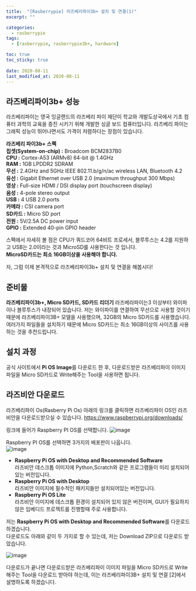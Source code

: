 ```yaml
---
title:  "[Rasberrypie] 라즈베리파이3b+ 설치 및 연결(1)"
excerpt: ""

categories:
  - rasberrypie
tags:
  - [rasberrypie, rasberrypie3b+, hardware]

toc: true
toc_sticky: true
 
date: 2020-08-11
last_modified_at: 2020-08-11
---
```



## 라즈베리파이3b+ 성능

라즈베리파이는 영국 잉글랜드의 라즈베리 파이 재단이 학교와 개발도상국에서 기초 컴퓨터 과학의 교육을 증진 시키기 위해 개발한 싱글 보드 컴퓨터입니다.
라즈베리 파이는 그래픽 성능이 뛰어나면서도 가격이 저렴하다는 장점이 있습니다.

**라즈베리 파이3b+ 스펙**  
**칩셋(System-on-chip) :**  Broadcom BCM2837B0  
**CPU :** Cortex-A53 (ARMv8) 64-bit @ 1.4GHz  
**RAM :** 1GB LPDDR2 SDRAM  
**무선 :** 2.4GHz and 5GHz IEEE 802.11.b/g/n/ac wireless LAN, Bluetooth 4.2  
**유선 :** Gigabit Ethernet over USB 2.0 (maximum throughput 300 Mbps)  
**영상 :** Full-size HDMI / DSI display port (touchscreen display)  
**음성 :** 4-pole stereo output  
**USB :** 4 USB 2.0 ports  
**카메라 :**  CSI camera port  
**SD카드 :**  Micro SD port  
**전원 :** 5V/2.5A DC power input  
**GPIO :**  Extended 40-pin GPIO header  


스펙에서 자세히 볼 점은 CPU가 쿼드코어 64비트 프로세서, 블루투스는 4.2를 지원하고 USB는 2.0이라는 것과 MicroSD를 사용한다는 것 입니다.  
**MicroSD카드는 최소 16GB이상을 사용해야 합니다.**

자, 그럼 이제 본격적으로 라즈베리파이3b+ 설치 및 연결을 해봅시다!



## 준비물
**라즈베리파이3b+, Micro SD카드, SD카드 리더기**
라즈베라파이는3 이상부터 와이파이나 블루투스가 내장되어 있습니다. 저는 와이파이를 연결하여 무선으로 사용할 것이기 때문에 라즈베리파이3B+ 모델을 사용했으며, 32GB의 Micro SD카드를 사용했습니다.
여러가지 파일들을 설치하기 때문에 Micro SD카드는 최소 16GB이상의 사이즈를 사용하는 것을 추천드립니다.


## 설치 과정
공식 사이트에서 **Pi OS Image**를 다운로드 한 후, 다운로드받은 라즈베리파이 이미지 파일을 Micro SD카드로 Write해주는 Tool을 사용하면 됩니다.

## 라즈비안 다운로드
라즈베리파이 Os(Rasberry Pi Os)
아래의 링크를 클릭하면 라즈베리파이 OS인 라즈비안을 다운로드받으실 수 있습니다.
<https://www.raspberrypi.org/downloads/>  

링크에 들어가 Raspberry PI OS를 선택합니다. 
![image](https://user-images.githubusercontent.com/59803206/89980544-10f27700-dcad-11ea-8957-284e1d8b5fef.png)    

Raspberry PI OS를 선택하면 3가지의 배포판이 나옵니다.  
![image](https://user-images.githubusercontent.com/59803206/89980820-99711780-dcad-11ea-90ce-d98b1355a3ce.png)    

* **Raspberry Pi OS with Desktop and Recommended Software**  
라즈비안 데스크톱 이미지에 Python,Scratch와 같은 프로그램들이 미리 설치되어있는 버전입니다.  
* **Raspberry Pi OS with Desktop**  
라즈비안 이미지에 필수적인 패키지들만 설치되어있는 버전입니다.    
* **Raspberry Pi OS Lite**  
라즈비안 이미지에 데스크톱 환경이 설치되어 있지 않은 버전이며, GUI가 필요하지 않은 임베디드 프로젝트를 진행할때 주로 사용합니다.    


저는 **Raspberry Pi OS with Desktop and Recommended Software**를 다운로드하겠습니다.  
다운로드도 아래와 같이 두 가지로 할 수 있는데, 저는 Download ZIP으로 다운로드 받았습니다.    

![image](https://user-images.githubusercontent.com/59803206/89981291-97f41f00-dcae-11ea-876e-f43677fa1d67.png)      

다운로드가 끝나면 다운로드받은 라즈베리파이 이미지 파일을 Micro SD카드로 Write해주는 Tool을 다운로드 받아야 하는데, 이는 라즈베리파이3B+ 설치 및 연결 [2]에서 설명하도록 하겠습니다.  
